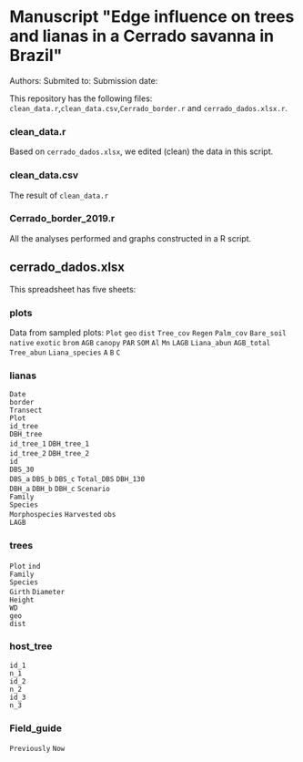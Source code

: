 # Manuscript "Edge influence on trees and lianas in a Cerrado savanna in Brazil"
Authors: 
Submited to:
Submission date:

This repository has the following files: `clean_data.r`,`clean_data.csv`,`Cerrado_border.r` and `cerrado_dados.xlsx.r`.

### clean_data.r

Based on `cerrado_dados.xlsx`, we edited (clean) the data in this script.

### clean_data.csv

The result of `clean_data.r`


### Cerrado_border_2019.r
All the analyses performed and graphs constructed in a R script.

## cerrado_dados.xlsx
This spreadsheet has five sheets:
### plots
Data from sampled plots:
`Plot`
`geo`
`dist`
`Tree_cov`
`Regen`
`Palm_cov`
`Bare_soil`
`native`
`exotic`
`brom`
`AGB`
`canopy`
`PAR`
`SOM`
`Al`
`Mn`
`LAGB`
`Liana_abun`
`AGB_total`
`Tree_abun`
`Liana_species`
`A`
`B`
`C`

### lianas
`Date`	
`border`	
`Transect`	
`Plot`	
`id_tree`	
`DBH_tree`	
`id_tree_1`	
`DBH_tree_1`	
`id_tree_2`	
`DBH_tree_2`	
`id`	
`DBS_30`	
`DBS_a`	
`DBS_b`	
`DBS_c`	
`Total_DBS`	
`DBH_130`	
`DBH_a`	
`DBH_b`	
`DBH_c`	
`Scenario`	
`Family`	
`Species`	
`Morphospecies`	
`Harvested`	
`obs`	
`LAGB`

### trees
`Plot`
`ind`	
`Family`	
`Species`	
`Girth`	
`Diameter`	
`Height`	
`WD`	
`geo`	
`dist`

### host_tree
`id_1`	
`n_1`	
`id_2`	
`n_2`	
`id_3`	
`n_3`

### Field_guide
`Previously`
`Now`
